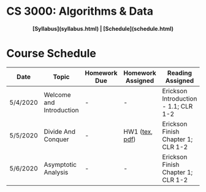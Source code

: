 ## <a name="CS3000 - Algorithms & Data - Summer 1"></a> 

# CS 3000: Algorithms & Data

<h4 align="center"> [Syllabus](syllabus.html) | [Schedule](schedule.html) </h4>

# Course Schedule

| Date | Topic | Homework Due | Homework Assigned | Reading Assigned | Slides Before | Slides After |
| --- | --- | --- | --- | --- | --- | --- |
| 5/4/2020 | Welcome and Introduction | - | - | Erickson Introduction - 1.1; CLR 1-2 | [pdf](slides/Lecture01.pdf)| [pdf](slides/Lecture01_withNotes.pdf) |
| 5/5/2020 | Divide And Conquer | - | HW1 ([tex](homework/hw1.tex), [pdf](homework/hw1.pdf)) | Erickson Finish Chapter 1; CLR 1-2 | [pdf](slides/Lecture02.pdf) | [pdf](slides/Lecture02_withNotes.pdf) |  
| 5/6/2020 | Asymptotic Analysis | - | - | Erickson Finish Chapter 1; CLR 1-2 | [pdf](slides/Lecture03.pdf) | [pdf](slides/Lecture03_withNotes.pdf) |  
